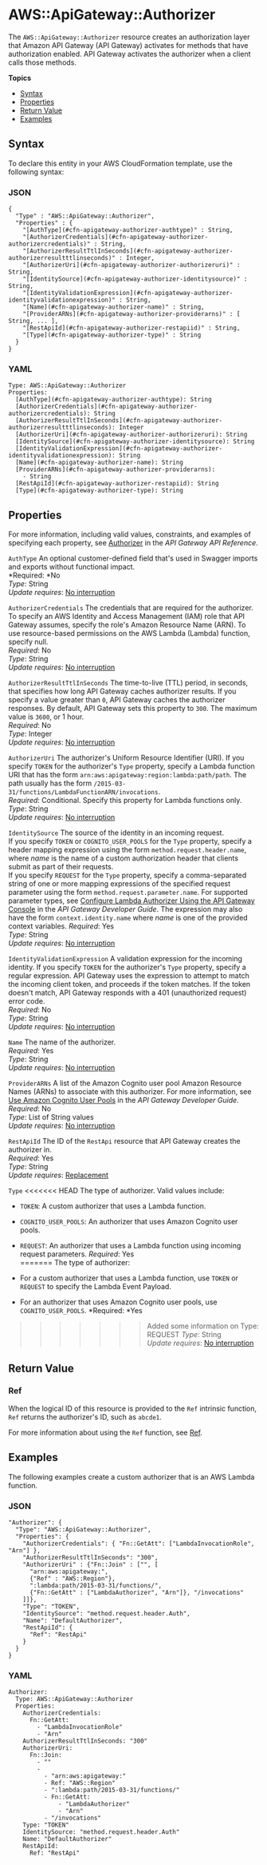 # AWS::ApiGateway::Authorizer<a name="aws-resource-apigateway-authorizer"></a>

The `AWS::ApiGateway::Authorizer` resource creates an authorization layer that Amazon API Gateway \(API Gateway\) activates for methods that have authorization enabled\. API Gateway activates the authorizer when a client calls those methods\.

**Topics**
+ [Syntax](#aws-resource-apigateway-authorizer-syntax)
+ [Properties](#w4ab1c21c10c30b9)
+ [Return Value](#w4ab1c21c10c30c11)
+ [Examples](#w4ab1c21c10c30c13)

## Syntax<a name="aws-resource-apigateway-authorizer-syntax"></a>

To declare this entity in your AWS CloudFormation template, use the following syntax:

### JSON<a name="aws-resource-apigateway-authorizer-syntax.json"></a>

```
{
  "Type" : "AWS::ApiGateway::Authorizer",
  "Properties" : {
    "[AuthType](#cfn-apigateway-authorizer-authtype)" : String,
    "[AuthorizerCredentials](#cfn-apigateway-authorizer-authorizercredentials)" : String,
    "[AuthorizerResultTtlInSeconds](#cfn-apigateway-authorizer-authorizerresultttlinseconds)" : Integer,
    "[AuthorizerUri](#cfn-apigateway-authorizer-authorizeruri)" : String,
    "[IdentitySource](#cfn-apigateway-authorizer-identitysource)" : String,
    "[IdentityValidationExpression](#cfn-apigateway-authorizer-identityvalidationexpression)" : String,
    "[Name](#cfn-apigateway-authorizer-name)" : String,
    "[ProviderARNs](#cfn-apigateway-authorizer-providerarns)" : [ String, ... ],
    "[RestApiId](#cfn-apigateway-authorizer-restapiid)" : String,
    "[Type](#cfn-apigateway-authorizer-type)" : String
  }
}
```

### YAML<a name="aws-resource-apigateway-authorizer-syntax.yaml"></a>

```
Type: AWS::ApiGateway::Authorizer
Properties:
  [AuthType](#cfn-apigateway-authorizer-authtype): String
  [AuthorizerCredentials](#cfn-apigateway-authorizer-authorizercredentials): String
  [AuthorizerResultTtlInSeconds](#cfn-apigateway-authorizer-authorizerresultttlinseconds): Integer
  [AuthorizerUri](#cfn-apigateway-authorizer-authorizeruri): String
  [IdentitySource](#cfn-apigateway-authorizer-identitysource): String
  [IdentityValidationExpression](#cfn-apigateway-authorizer-identityvalidationexpression): String
  [Name](#cfn-apigateway-authorizer-name): String
  [ProviderARNs](#cfn-apigateway-authorizer-providerarns):
    - String
  [RestApiId](#cfn-apigateway-authorizer-restapiid): String
  [Type](#cfn-apigateway-authorizer-type): String
```

## Properties<a name="w4ab1c21c10c30b9"></a>

For more information, including valid values, constraints, and examples of specifying each property, see [Authorizer](https://docs.aws.amazon.com/apigateway/api-reference/resource/authorizer) in the *API Gateway API Reference*\.

`AuthType`  <a name="cfn-apigateway-authorizer-authtype"></a>
An optional customer\-defined field that's used in Swagger imports and exports without functional impact\.  
*Required: *No  
*Type*: String  
*Update requires*: [No interruption](using-cfn-updating-stacks-update-behaviors.md#update-no-interrupt)

`AuthorizerCredentials`  <a name="cfn-apigateway-authorizer-authorizercredentials"></a>
The credentials that are required for the authorizer\. To specify an AWS Identity and Access Management \(IAM\) role that API Gateway assumes, specify the role's Amazon Resource Name \(ARN\)\. To use resource\-based permissions on the AWS Lambda \(Lambda\) function, specify null\.  
*Required*: No  
*Type*: String  
*Update requires*: [No interruption](using-cfn-updating-stacks-update-behaviors.md#update-no-interrupt)

`AuthorizerResultTtlInSeconds`  <a name="cfn-apigateway-authorizer-authorizerresultttlinseconds"></a>
The time\-to\-live \(TTL\) period, in seconds, that specifies how long API Gateway caches authorizer results\. If you specify a value greater than `0`, API Gateway caches the authorizer responses\. By default, API Gateway sets this property to `300`\. The maximum value is `3600`, or 1 hour\.  
*Required*: No  
*Type*: Integer  
*Update requires*: [No interruption](using-cfn-updating-stacks-update-behaviors.md#update-no-interrupt)

`AuthorizerUri`  <a name="cfn-apigateway-authorizer-authorizeruri"></a>
The authorizer's Uniform Resource Identifier \(URI\)\. If you specify `TOKEN` for the authorizer's `Type` property, specify a Lambda function URI that has the form `arn:aws:apigateway:region:lambda:path/path`\. The path usually has the form `/2015-03-31/functions/LambdaFunctionARN/invocations`\.  
*Required*: Conditional\. Specify this property for Lambda functions only\.  
*Type*: String  
*Update requires*: [No interruption](using-cfn-updating-stacks-update-behaviors.md#update-no-interrupt)

`IdentitySource`  <a name="cfn-apigateway-authorizer-identitysource"></a>
The source of the identity in an incoming request\.   
If you specify `TOKEN` or `COGNITO_USER_POOLS` for the `Type` property, specify a header mapping expression using the form `method.request.header.name`, where *name* is the name of a custom authorization header that clients submit as part of their requests\.   
If you specify `REQUEST` for the `Type` property, specify a comma\-separated string of one or more mapping expressions of the specified request parameter using the form `method.request.parameter.name`\. For supported parameter types, see [Configure Lambda Authorizer Using the API Gateway Console](https://docs.aws.amazon.com/apigateway/latest/developerguide/configure-api-gateway-lambda-authorization-with-console.html) in the *API Gateway Developer Guide*\. The expression may also have the form `context.identity.name` where *name* is one of the provided context variables. 
*Required*: Yes  
*Type*: String  
*Update requires*: [No interruption](using-cfn-updating-stacks-update-behaviors.md#update-no-interrupt)

`IdentityValidationExpression`  <a name="cfn-apigateway-authorizer-identityvalidationexpression"></a>
A validation expression for the incoming identity\. If you specify `TOKEN` for the authorizer's `Type` property, specify a regular expression\. API Gateway uses the expression to attempt to match the incoming client token, and proceeds if the token matches\. If the token doesn't match, API Gateway responds with a 401 \(unauthorized request\) error code\.  
*Required*: No  
*Type*: String  
*Update requires*: [No interruption](using-cfn-updating-stacks-update-behaviors.md#update-no-interrupt)

`Name`  <a name="cfn-apigateway-authorizer-name"></a>
The name of the authorizer\.  
*Required*: Yes  
*Type*: String  
*Update requires*: [No interruption](using-cfn-updating-stacks-update-behaviors.md#update-no-interrupt)

`ProviderARNs`  <a name="cfn-apigateway-authorizer-providerarns"></a>
A list of the Amazon Cognito user pool Amazon Resource Names \(ARNs\) to associate with this authorizer\. For more information, see [Use Amazon Cognito User Pools](https://docs.aws.amazon.com/apigateway/latest/developerguide/apigateway-integrate-with-cognito.html#apigateway-enable-cognito-user-pool) in the *API Gateway Developer Guide*\.  
*Required*: No  
*Type*: List of String values  
*Update requires*: [No interruption](using-cfn-updating-stacks-update-behaviors.md#update-no-interrupt)

`RestApiId`  <a name="cfn-apigateway-authorizer-restapiid"></a>
The ID of the `RestApi` resource that API Gateway creates the authorizer in\.  
*Required*: Yes  
*Type*: String  
*Update requires*: [Replacement](using-cfn-updating-stacks-update-behaviors.md#update-replacement)

`Type`  <a name="cfn-apigateway-authorizer-type"></a>
<<<<<<< HEAD
The type of authorizer\. Valid values include:   
+ `TOKEN`: A custom authorizer that uses a Lambda function\.
+ `COGNITO_USER_POOLS`: An authorizer that uses Amazon Cognito user pools\.
+ `REQUEST`: An authorizer that uses a Lambda function using incoming request parameters\.
*Required*: Yes  
=======
The type of authorizer:  

+ For a custom authorizer that uses a Lambda function, use `TOKEN` or `REQUEST` to specify the Lambda Event Payload\.

+ For an authorizer that uses Amazon Cognito user pools, use `COGNITO_USER_POOLS`\.
*Required: *Yes  
>>>>>>> Added some information on Type: REQUEST
*Type*: String  
*Update requires*: [No interruption](using-cfn-updating-stacks-update-behaviors.md#update-no-interrupt)

## Return Value<a name="w4ab1c21c10c30c11"></a>

### Ref<a name="w4ab1c21c10c30c11b2"></a>

When the logical ID of this resource is provided to the `Ref` intrinsic function, `Ref` returns the authorizer's ID, such as `abcde1`\.

For more information about using the `Ref` function, see [Ref](intrinsic-function-reference-ref.md)\.

## Examples<a name="w4ab1c21c10c30c13"></a>

The following examples create a custom authorizer that is an AWS Lambda function\.

### JSON<a name="aws-resource-apigateway-authorizer-example.json"></a>

```
"Authorizer": {
  "Type": "AWS::ApiGateway::Authorizer",
  "Properties": {
    "AuthorizerCredentials": { "Fn::GetAtt": ["LambdaInvocationRole", "Arn"] },
    "AuthorizerResultTtlInSeconds": "300",
    "AuthorizerUri" : {"Fn::Join" : ["", [
      "arn:aws:apigateway:",
      {"Ref" : "AWS::Region"},
      ":lambda:path/2015-03-31/functions/",
      {"Fn::GetAtt" : ["LambdaAuthorizer", "Arn"]}, "/invocations"
    ]]},
    "Type": "TOKEN",
    "IdentitySource": "method.request.header.Auth",
    "Name": "DefaultAuthorizer",
    "RestApiId": {
      "Ref": "RestApi"
    }
  }
}
```

### YAML<a name="aws-resource-apigateway-authorizer-example.yaml"></a>

```
Authorizer: 
  Type: AWS::ApiGateway::Authorizer
  Properties: 
    AuthorizerCredentials: 
      Fn::GetAtt: 
        - "LambdaInvocationRole"
        - "Arn"
    AuthorizerResultTtlInSeconds: "300"
    AuthorizerUri: 
      Fn::Join: 
        - ""
        - 
          - "arn:aws:apigateway:"
          - Ref: "AWS::Region"
          - ":lambda:path/2015-03-31/functions/"
          - Fn::GetAtt: 
              - "LambdaAuthorizer"
              - "Arn"
          - "/invocations"
    Type: "TOKEN"
    IdentitySource: "method.request.header.Auth"
    Name: "DefaultAuthorizer"
    RestApiId: 
      Ref: "RestApi"
```
